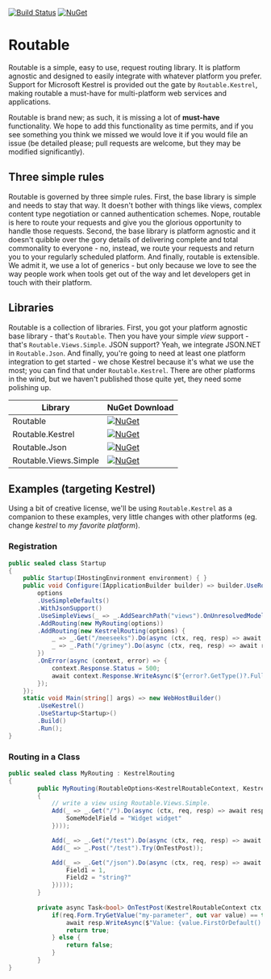 [![Build Status](https://travis-ci.org/HardenedElements/routable.svg)](https://travis-ci.org/HardenedElements/routable) [![NuGet](https://img.shields.io/nuget/dt/Routable.svg)](https://preview.nuget.org/packages/Routable)

Routable
=======
Routable is a simple, easy to use, request routing library. It is platform agnostic and designed to easily integrate with whatever platform you prefer. Support for Microsoft Kestrel is provided out the gate by ```Routable.Kestrel```, making routable a must-have for multi-platform web services and applications.

Routable is brand new; as such, it is missing a lot of **must-have** functionality. We hope to add this functionality as time permits, and if you see something you think we missed we would love it if you would file an issue (be detailed please; pull requests are welcome, but they may be modified significantly).

## Three simple rules
Routable is governed by three simple rules. First, the base library is simple and needs to stay that way. It doesn't bother with things like views, complex content type negotiation or canned authentication schemes. Nope, routable is here to route your requests and give you the glorious opportunity to handle those requests. Second, the base library is platform agnostic and it doesn't quibble over the gory details of delivering complete and total commonality to everyone - no, instead, we route your requests and return you to your regularly scheduled platform. And finally, routable is extensible. We admit it, we use a lot of generics - but only because we love to see the way people work when tools get out of the way and let developers get in touch with their platform.

## Libraries
Routable is a collection of libraries. First, you got your platform agnostic base library - that's ```Routable```. Then you have your simple *view* support - that's ```Routable.Views.Simple```. JSON support? Yeah, we integrate JSON.NET in ```Routable.Json```. And finally, you're going to need at least one platform integration to get started - we chose Kestrel because it's what we use the most; you can find that under ```Routable.Kestrel```. There are other platforms in the wind, but we haven't published those quite yet, they need some polishing up.

Library | NuGet Download
------- | --------------
Routable | [![NuGet](https://img.shields.io/nuget/v/Routable.svg)](https://preview.nuget.org/packages/Routable)
Routable.Kestrel | [![NuGet](https://img.shields.io/nuget/v/Routable.Kestrel.svg)](https://preview.nuget.org/packages/Routable.Kestrel)
Routable.Json | [![NuGet](https://img.shields.io/nuget/v/Routable.Json.svg)](https://preview.nuget.org/packages/Routable.Json)
Routable.Views.Simple | [![NuGet](https://img.shields.io/nuget/v/Routable.Views.Simple.svg)](https://preview.nuget.org/packages/Routable.Views.Simple)

## Examples (targeting Kestrel)
Using a bit of creative license, we'll be using ```Routable.Kestrel``` as a companion to these examples, very little changes with other platforms (eg. change *kestrel* to *my favorite platform*).
### Registration
```csharp
public sealed class Startup
{
	public Startup(IHostingEnvironment environment) { }
	public void Configure(IApplicationBuilder builder) => builder.UseRoutable(options => {
		options
		.UseSimpleDefaults()
		.WithJsonSupport()
		.UseSimpleViews(_ => _.AddSearchPath("views").OnUnresolvedModelValue((type, expr, paths, model) => $"[ERR! ({expr})]"))
		.AddRouting(new MyRouting(options))
		.AddRouting(new KestrelRouting(options) {
			_ => _.Get("/meeseeks").Do(async (ctx, req, resp) => await resp.WriteAsync("Hi, I'm Mr. Meeseeks!")),
			_ => _.Path("/grimey").Do(async (ctx, req, resp) => await resp.WriteAsync("I don't check methods, because I'm Homer Simpson!"))
		})
		.OnError(async (context, error) => {
			context.Response.Status = 500;
			await context.Response.WriteAsync($"{error?.GetType()?.FullName} ({error?.Message}):\n\t{error.StackTrace.Replace("\n", "\n\t")}\n");
		});
	});
	static void Main(string[] args) => new WebHostBuilder()
		.UseKestrel()
		.UseStartup<Startup>()
		.Build()
		.Run();
}
```
### Routing in a Class
```csharp
public sealed class MyRouting : KestrelRouting
{
		public MyRouting(RoutableOptions<KestrelRoutableContext, KestrelRoutableRequest, KestrelRoutableResponse> options) : base(options)
		{
			// write a view using Routable.Views.Simple.
			Add(_ => _.Get("/").Do(async (ctx, req, resp) => await resp.WriteViewAsync("index", new {
				SomeModelField = "Widget widget"
			})));

			Add(_ => _.Get("/test").Do(async (ctx, req, resp) => await resp.WriteAsync("Hello World!")));
			Add(_ => _.Post("/test").Try(OnTestPost));

			Add(_ => _.Get("/json").Do(async (ctx, req, resp) => await resp.WriteAsync(JObject.FromObject(new {
				Field1 = 1,
				Field2 = "string?"
			}))));
		}
		
		private async Task<bool> OnTestPost(KestrelRoutableContext ctx, KestrelRoutableRequest req, KestrelRoutableResponse resp) {
			if(req.Form.TryGetValue("my-parameter", out var value) == true) {
				await resp.WriteAsync($"Value: {value.FirstOrDefault() ?? "<null>"}");
				return true;
			} else {
				return false;
			}
		}
}
```


